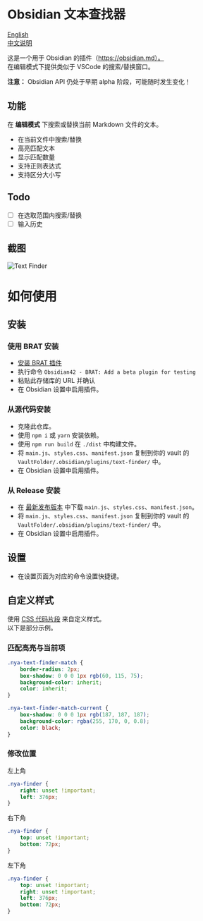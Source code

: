 # Obsidian 文本查找器

[English](README.md)  
[中文说明](README-zh_CN.md)

这是一个用于 Obsidian 的插件（https://obsidian.md）。  
在编辑模式下提供类似于 VSCode 的搜索/替换窗口。

**注意：** Obsidian API 仍处于早期 alpha 阶段，可能随时发生变化！

## 功能

在 **编辑模式** 下搜索或替换当前 Markdown 文件的文本。

-   在当前文件中搜索/替换
-   高亮匹配文本
-   显示匹配数量
-   支持正则表达式
-   支持区分大小写

## Todo

-   [ ] 在选取范围内搜索/替换
-   [ ] 输入历史

## 截图

![Text Finder](https://github.com/nyable/obsidian-text-finder/blob/master/screenshot/demo.gif?raw=true)

# 如何使用

## 安装

### 使用 BRAT 安装

-   [安装 BRAT 插件](https://obsidian.md/plugins?id=obsidian42-brat)
-   执行命令 `Obsidian42 - BRAT: Add a beta plugin for testing`
-   粘贴此存储库的 URL 并确认
-   在 Obsidian 设置中启用插件。

### 从源代码安装

-   克隆此仓库。
-   使用 `npm i` 或 `yarn` 安装依赖。
-   使用 `npm run build` 在 `./dist` 中构建文件。
-   将 `main.js`、`styles.css`、`manifest.json` 复制到你的 vault 的 `VaultFolder/.obsidian/plugins/text-finder/` 中。
-   在 Obsidian 设置中启用插件。

### 从 Release 安装

-   在 [最新发布版本](https://github.com/nyable/obsidian-text-finder/releases/latest) 中下载 `main.js`、`styles.css`、`manifest.json`。
-   将 `main.js`、`styles.css`、`manifest.json` 复制到你的 vault 的 `VaultFolder/.obsidian/plugins/text-finder/` 中。
-   在 Obsidian 设置中启用插件。

## 设置

-   在设置页面为对应的命令设置快捷键。

## 自定义样式

使用 [CSS 代码片段](https://help.obsidian.md/Extending+Obsidian/CSS+snippets) 来自定义样式。  
以下是部分示例。

### 匹配高亮与当前项

```css
.nya-text-finder-match {
	border-radius: 2px;
	box-shadow: 0 0 0 1px rgb(60, 115, 75);
	background-color: inherit;
	color: inherit;
}

.nya-text-finder-match-current {
	box-shadow: 0 0 0 1px rgb(187, 187, 187);
	background-color: rgba(255, 170, 0, 0.8);
	color: black;
}
```

### 修改位置

左上角

```css
.nya-finder {
	right: unset !important;
	left: 376px;
}
```

右下角

```css
.nya-finder {
	top: unset !important;
	bottom: 72px;
}
```

左下角

```css
.nya-finder {
	top: unset !important;
	right: unset !important;
	left: 376px;
	bottom: 72px;
}
```

